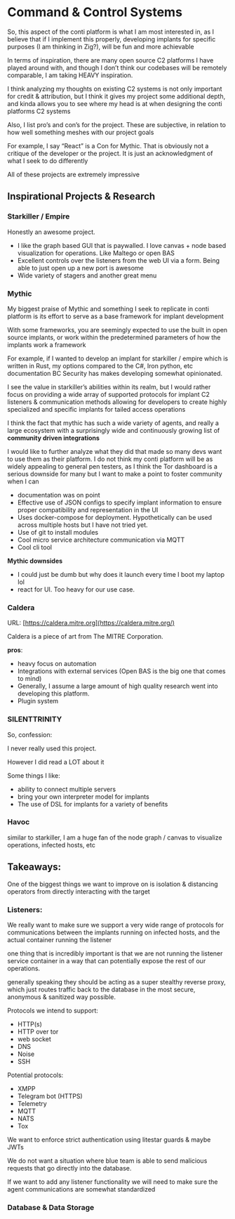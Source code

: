 # Command & Control Systems

So, this aspect of the conti platform is what I am most interested in, as I believe that if I implement this properly, developing implants for specific purposes (I am thinking in Zig?), will be fun and more achievable 

In terms of inspiration, there are many open source C2 platforms I have played around with, and though I don’t think our codebases will be remotely comparable, I am taking HEAVY inspiration.

I think analyzing my thoughts on existing C2 systems is not only important for credit & attribution, but I think it gives my project some additional depth, and kinda allows you to see where my head is at when designing the conti platforms C2 systems

Also, I list pro’s and con’s for the project. These are subjective, in relation to how well something meshes with our project goals

For example, I say “React” is a Con for Mythic. That is obviously not a critique of the developer or the project. It is just an acknowledgment of what I seek to do differently 

All of these projects are extremely impressive 

## Inspirational Projects & Research

### Starkiller / Empire

Honestly an awesome project. 

- I like the graph based GUI that is paywalled. I love canvas + node based visualization for operations. Like Maltego or open BAS
- Excellent controls over the listeners from the web UI via a form. Being able to just open up a new port is awesome
- Wide variety of stagers and another great menu

### Mythic

My biggest praise of Mythic and something I seek to replicate in conti platform is its effort to serve as a base framework for implant development 

With some frameworks, you are seemingly expected to use the built in open source implants, or work within the predetermined parameters of how the implants work a framework

For example, if I wanted to develop an implant for starkiller / empire which is written in Rust, my options compared to the C#, Iron python, etc documentation BC Security has makes developing somewhat opinionated. 

I see the value in starkiller’s abilities within its realm, but I would rather focus on providing a wide array of supported protocols for implant C2 listeners & communication methods allowing for developers to create highly specialized and specific implants for tailed access operations

I think the fact that mythic has such a wide variety of agents, and really a large ecosystem with a surprisingly wide and continuously growing list of **community driven integrations** 

I would like to further analyze what they did that made so many devs want to use them as their platform. I do not think my conti platform will be as widely appealing to general pen testers, as I think the Tor dashboard is a serious downside for many but I want to make a point to foster community when I can 

- documentation was on point
- Effective use of JSON configs to specify implant information to ensure proper compatibility and representation in the UI
- Uses docker-compose for deployment. Hypothetically can be used across multiple hosts but I have not tried yet.
- Use of git to install modules
- Cool micro service architecture communication via MQTT
- Cool cli tool

**Mythic downsides**

- I could just be dumb but why does it launch every time I boot my laptop lol
- react for UI. Too heavy for our use case.

### Caldera

URL: [https://caldera.mitre.org](https://caldera.mitre.org/)

Caldera is a piece of art from The MITRE Corporation. 

**pros**:

- heavy focus on automation
- Integrations with external services (Open BAS is the big one that comes to mind)
- Generally, I assume a large amount of high quality research went into developing this platform.
- Plugin system

### SILENTTRINITY

So, confession: 

I never really used this project. 

However I did read a LOT about it

Some things I like:

- ability to connect multiple servers
- bring your own interpreter model for implants
- The use of DSL for implants for a variety of benefits

### Havoc

similar to starkiller, I am a huge fan of the node graph / canvas to visualize operations, infected hosts, etc

## Takeaways:

One of the biggest things we want to improve on is isolation & distancing operators from directly interacting with the target 

### Listeners:

We really want to make sure we support a very wide range of protocols for communications between the implants running on infected hosts, and the actual container running the listener

one thing that is incredibly important is that we are not running the listener service container in a way that can potentially expose the rest of our operations. 

generally speaking they should be acting as a super stealthy reverse proxy, which just routes traffic back to the database in the most secure, anonymous & sanitized way possible.

Protocols we intend to support:

- HTTP(s)
- HTTP over tor
- web socket
- DNS
- Noise
- SSH

Potential protocols:

- XMPP
- Telegram bot (HTTPS)
- Telemetry
- MQTT
- NATS
- Tox

We want to enforce strict authentication using litestar guards & maybe JWTs

We do not want a situation where blue team is able to send malicious requests that go directly into the database. 

If we want to add any listener functionality we will need to make sure the agent communications are somewhat standardized 

### Database & Data Storage